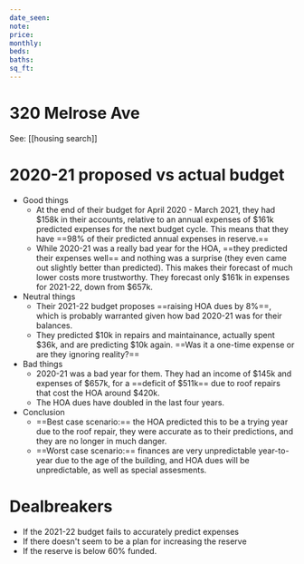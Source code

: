 ```yaml
---
date_seen:
note:
price:
monthly:
beds:
baths:
sq_ft:
---
```

# 320 Melrose Ave
See: [[housing search]]

# 2020-21 proposed vs actual budget
- Good things
	- At the end of their budget for April 2020 - March 2021, they had $158k in their accounts, relative to an annual expenses of $161k predicted expenses for the next budget cycle. This means that they have ==98% of their predicted annual expenses in reserve.==
	- While 2020-21 was a really bad year for the HOA, ==they predicted their expenses well== and nothing was a surprise (they even came out slightly better than predicted). This makes their forecast of much lower costs more trustworthy. They forecast only $161k in expenses for 2021-22, down from $657k. 
- Neutral things
	- Their 2021-22 budget proposes ==raising HOA dues by 8%==, which is probably warranted given how bad 2020-21 was for their balances.
	- They predicted $10k in repairs and maintainance, actually spent $36k, and are predicting $10k again. ==Was it a one-time expense or are they ignoring reality?==
- Bad things
	- 2020-21 was a bad year for them. They had an income of $145k and expenses of $657k, for a ==deficit of $511k== due to roof repairs that cost the HOA around $420k. 
	- The HOA dues have doubled in the last four years.
- Conclusion
	- ==Best case scenario:== the HOA predicted this to be a trying year due to the roof repair, they were accurate as to their predictions, and they are no longer in much danger. 
	- ==Worst case scenario:== finances are very unpredictable year-to-year due to the age of the building, and HOA dues will be unpredictable, as well as special assesments. 

# Dealbreakers
- If the 2021-22 budget fails to accurately predict expenses
- If there doesn't seem to be a plan for increasing the reserve
- If the reserve is below 60% funded.